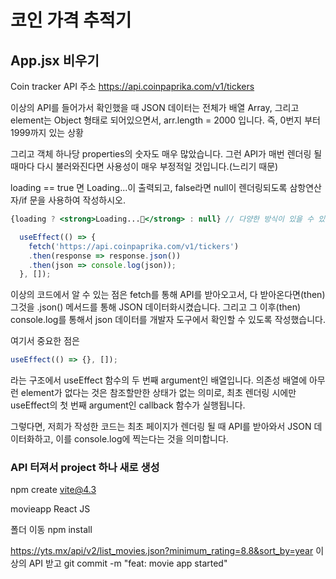 # 코인 가격 추적기

## App.jsx 비우기

Coin tracker API 주소
https://api.coinpaprika.com/v1/tickers

이상의 API를 들어가서 확인했을 때 JSON 데이터는 전체가 배열 Array, 그리고 element는 Object 형태로 되어있으면서, arr.length = 2000 입니다.
즉, 0번지 부터 1999까지 있는 상황

그리고 객체 하나당 properties의 숫자도 매우 많았습니다. 그런 API가 매번 렌더링 될 때마다 다시 불러와진다면 사용성이 매우 부정적일 것입니다.(느리기 때문)

loading == true 면 Loading...이 출력되고,
false라면 null이 렌더링되도록 삼항연산자/if 문을 사용하여 작성하시오.


```jsx
{loading ? <strong>Loading...🚗</strong> : null} // 다양한 방식이 있을 수 있음
```

```jsx
  useEffect(() => {
    fetch('https://api.coinpaprika.com/v1/tickers')
    .then(response => response.json())
    .then(json => console.log(json));
  }, []);
```

이상의 코드에서 알 수 있는 점은 fetch를 통해 API를 받아오고서, 다 받아온다면(then) 그것을 .json() 메서드를 통해 JSON 데이터화시켰습니다. 그리고 그 이후(then) console.log를 통해서 json 데이터를 개발자 도구에서 확인할 수 있도록 작성했습니다.

여기서 중요한 점은
```jsx
useEffect(() => {}, []);
```
라는 구조에서 useEffect 함수의 두 번째 argument인 배열입니다.
의존성 배열에 아무런 element가 없다는 것은 참조할만한 상태가 없는 의미로, 최초 렌더링 시에만 useEffect의 첫 번째 argument인 callback 함수가 실행됩니다.

그렇다면, 저희가 작성한 코드는
최초 페이지가 렌더링 될 때 API를 받아와서 JSON 데이터화하고, 이를 console.log에 찍는다는 것을 의미합니다.

### API 터져서 project 하나 새로 생성

npm create vite@4.3

movieapp
React
JS

폴더 이동
npm install

https://yts.mx/api/v2/list_movies.json?minimum_rating=8.8&sort_by=year
이상의 API 받고
git commit -m "feat: movie app started"
